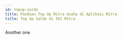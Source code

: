 ```yaml
---
id: topup-saldo
title: Panduan Top Up Mitra Usaha di Aplikasi Mitra
title: Top Up Saldo di IKI Mitra
---
```


Another one
